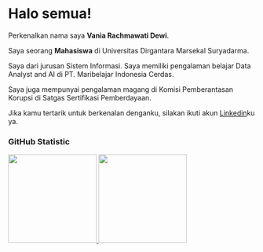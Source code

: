# Halo semua! 

Perkenalkan nama saya **Vania Rachmawati Dewi**.<br>

Saya seorang **Mahasiswa** di Universitas Dirgantara Marsekal Suryadarma.<br>

Saya dari jurusan Sistem Informasi. Saya memiliki pengalaman belajar Data Analyst and AI di PT. Maribelajar Indonesia Cerdas.<br>

Saya juga mempunyai pengalaman magang di Komisi Pemberantasan Korupsi di Satgas Sertifikasi Pemberdayaan.<br>

Jika kamu tertarik untuk berkenalan denganku, silakan ikuti akun [Linkedin](https://www.linkedin.com/in/vaniarachmawatidewi/)ku ya.

### GitHub Statistic
<p align="left">
<a href="https://github.com/vaniard">
  <img height="180em" src="https://github-readme-stats-eight-theta.vercel.app/api?username=penuliscode&show_icons=true&theme=algolia&include_all_commits=true&count_private=true"/>
  <img height="180em" src="https://github-readme-stats-eight-theta.vercel.app/api/top-langs/?username=penuliscode&layout=compact&theme=algolia"/>
</a>
</p>
